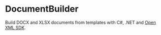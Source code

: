 # DocumentBuilder

Build DOCX and XLSX documents from templates with C\#, .NET and [Open XML SDK](https://docs.microsoft.com/en-us/office/open-xml/open-xml-sdk).